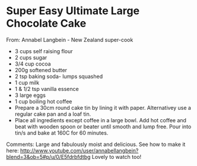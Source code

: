 # Super Easy Ultimate Large Chocolate Cake
From: Annabel Langbein - New Zealand super-cook

* 3 cups self raising flour
* 2 cups sugar
* 3/4 cup cocoa
* 200g  softened butter
* 2 tsp baking soda- lumps squashed
* 1 cup milk
* 1 & 1/2 tsp vanilla essence
* 3 large eggs
* 1 cup boiling hot coffee
* Prepare a 30cm round cake tin by lining it with paper.  Alternativey use a regular cake pan and a loaf tin.
* Place all ingredients except coffee in a large bowl.  Add hot coffee and beat with wooden spoon or beater until smooth and lump free.  Pour into tin/s and bake at 160C for 60 minutes.



Comments: Large and fabulously moist and delicious.  See how to make it here:
http://www.youtube.com/user/annabellangbein?blend=3&ob=5#p/u/0/E5fdrbfdtbg
Lovely to watch too!

